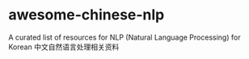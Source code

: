 # awesome-chinese-nlp
A curated list of resources for NLP (Natural Language Processing) for Korean 中文自然语言处理相关资料
